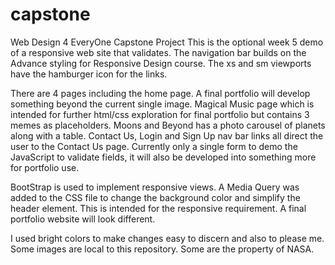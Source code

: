 # capstone
Web Design 4 EveryOne Capstone Project
This is the optional week 5 demo of a responsive web site that validates.
The navigation bar builds on the Advance styling for Responsive Design course. 
    The xs and sm viewports have the hamburger icon for the links.
    
There are 4 pages including the home page.
  A final portfolio will develop something beyond the current single image.
Magical Music page which is intended for further html/css exploration for final portfolio but contains 3 memes as placeholders.
Moons and Beyond has a photo carousel of planets along with a table.
Contact Us, Login and Sign Up nav bar links all direct the user to the Contact Us page.
    Currently only a single form to demo the JavaScript to validate fields, it will also
    be developed into something more for portfolio use.

BootStrap is used to implement responsive views. A Media Query was added to the CSS file
to change the background color and simplify the header element. This is intended for the
responsive requirement. A final portfolio website will look different.

I used bright colors to make changes easy to discern and also to please me.
Some images are local to this repository. Some are the property of NASA.


